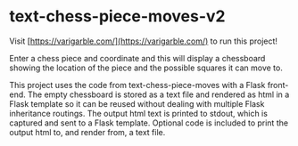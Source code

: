 # text-chess-piece-moves-v2
Visit [https://varigarble.com/](https://varigarble.com/) to run this project!

Enter a chess piece and coordinate and this will display a chessboard showing the location of the piece and the possible 
squares it can move to. 

This project uses the code from text-chess-piece-moves with a Flask front-end. The empty chessboard is stored as a text 
file and rendered as html in a Flask template so it can be reused without dealing with multiple Flask inheritance 
routings. The output html text is printed to stdout, which is captured and sent to a Flask template. Optional code is 
included to print the output html to, and render from, a text file.
